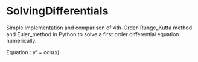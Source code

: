 # SolvingDifferentials
Simple implementation and comparison of 4th-Order-Runge_Kutta method and Euler_method in Python to solve a first order differential equation numerically.

Equation : y' = cos(x)
